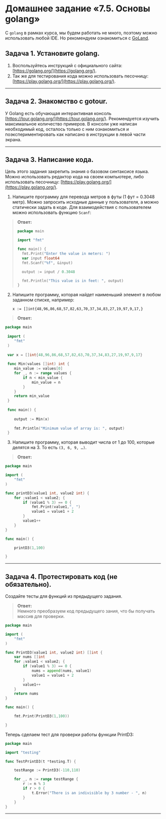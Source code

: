 # Домашнее задание «7.5. Основы golang»

С `golang` в рамках курса, мы будем работать не много, поэтому можно использовать любой IDE. 
Но рекомендуем ознакомиться с [GoLand](https://www.jetbrains.com/ru-ru/go/).  

## Задача 1. Установите golang.
1. Воспользуйтесь инструкций с официального сайта: [https://golang.org/](https://golang.org/).
2. Так же для тестирования кода можно использовать песочницу: [https://play.golang.org/](https://play.golang.org/).

---

## Задача 2. Знакомство с gotour.
У Golang есть обучающая интерактивная консоль [https://tour.golang.org/](https://tour.golang.org/). 
Рекомендуется изучить максимальное количество примеров. В консоли уже написан необходимый код, 
осталось только с ним ознакомиться и поэкспериментировать как написано в инструкции в левой части экрана.  

---

## Задача 3. Написание кода. 
Цель этого задания закрепить знания о базовом синтаксисе языка. Можно использовать редактор кода 
на своем компьютере, либо использовать песочницу: [https://play.golang.org/](https://play.golang.org/).

1. Напишите программу для перевода метров в футы (1 фут = 0.3048 метр). Можно запросить исходные данные 
у пользователя, а можно статически задать в коде.
    Для взаимодействия с пользователем можно использовать функцию `Scanf`:

>**Ответ:**    
>```go
>package main
>
>import "fmt"
>
>func main() {
>	fmt.Print("Enter the value in meters: ")
>	var input float64
>	fmt.Scanf("%f", &input)
>
>	output := input / 0.3048
>
>	fmt.Println("This value is in feet: ", output)
>}
>```

2. Напишите программу, которая найдет наименьший элемент в любом заданном списке, например:
    ```
    x := []int{48,96,86,68,57,82,63,70,37,34,83,27,19,97,9,17,}
    ```
>**Ответ:**    
```go
package main
 
 import (
 	"fmt"
 )
 
 var x = []int{48,96,86,68,57,82,63,70,37,34,83,27,19,97,9,17}
 
 func Min(values []int) int {
 	min_value := values[0]
 	for _, n := range values {
 		if n < min_value {
 			min_value = n
 		}
 	}
 	return min_value
 }
 
 func main() {
 
 	output := Min(x)
 
 	fmt.Println("Minimum value of array is: ", output)
 }
```
   
3. Напишите программу, которая выводит числа от 1 до 100, которые делятся на 3. То есть `(3, 6, 9, …)`.

>**Ответ:**    
```go
package main

import (
	"fmt"
)

func printD3(value1 int, value2 int) {
	for ;value1 < value2; {
		if (value1 % 3) == 0 {
			fmt.Print(value1,", ")
			value1 = value1 + 2
		}
		value1++
	}
}

func main() {

	printD3(1,100)

}
```
---

## Задача 4. Протестировать код (не обязательно).

Создайте тесты для функций из предыдущего задания. 

>**Ответ:**   
>Немного преобразуем код предыдущего зания, что бы получать массив для проверки. 
```go
package main

import (
	"fmt"
)

func PrintD3(value1 int, value2 int) []int {
	var nums []int
	for ;value1 < value2; {
		if (value1 % 3) == 0 {
			nums = append(nums, value1)
			value1 = value1 + 2
		}
		value1++
	}
	return nums
}

func main() {

	fmt.Print(PrintD3(1,100))

}
```

Теперь сделаем тест для проверки работы функции PrintD3:
```go
package main

import "testing"

func TestPrintD3(t *testing.T) {

	testRange := PrintD3(-110,110)

	for _, n := range testRange {
		r := n % 3
		if r > 0 {
			t.Error("There is an indivisible by 3 number - ", n)
		}
	}
}
```

---
